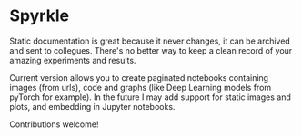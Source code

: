 # Spyrkle
Static documentation is great because it never changes, it can be archived and sent to collegues.
There's no better way to keep a clean record of your amazing experiments and results.

Current version allows you to create paginated notebooks containing images (from urls), code and graphs (like Deep Learning models from pyTorch for example). In the future I may add support for static images and plots, and embedding in Jupyter notebooks.

Contributions welcome!